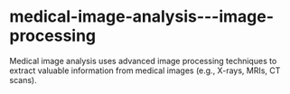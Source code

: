 # medical-image-analysis---image-processing
Medical image analysis uses advanced image processing techniques to extract valuable information from medical images (e.g., X-rays, MRIs, CT scans).
